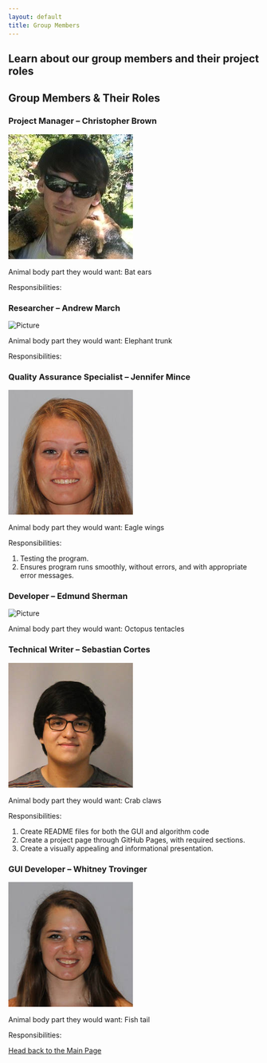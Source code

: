 ```yaml
---
layout: default
title: Group Members
---
```

## Learn about our group members and their project roles

## **Group Members & Their Roles**

### Project Manager – Christopher Brown 

![Picture](pictures/ChristopherBrown.png)

Animal body part they would want: Bat ears

Responsibilities:

### Researcher – Andrew March

![Picture](pictures/AndrewMarch.jpg)

Animal body part they would want: Elephant trunk

Responsibilities:

### Quality Assurance Specialist – Jennifer Mince 

![Picture](pictures/JMince.jpg)

Animal body part they would want: Eagle wings

Responsibilities:
1. Testing the program.
2. Ensures program runs smoothly, without errors, and with appropriate error messages.

### Developer – Edmund Sherman

![Picture](pictures/DisplayPhotoMe.jpg)

Animal body part they would want: Octopus tentacles

### Technical Writer – Sebastian Cortes

![Picture](pictures/JSCG.jpeg)

Animal body part they would want: Crab claws

Responsibilities:
1. Create README files for both the GUI and algorithm code
2. Create a project page through GitHub Pages, with required sections.
3. Create a visually appealing and informational presentation.

### GUI Developer – Whitney Trovinger

![Picture](pictures/itsame.jpg)

Animal body part they would want: Fish tail

Responsibilities:


[Head back to the Main Page](https://jsebcort.github.io/NeedlemanWunsch/)
